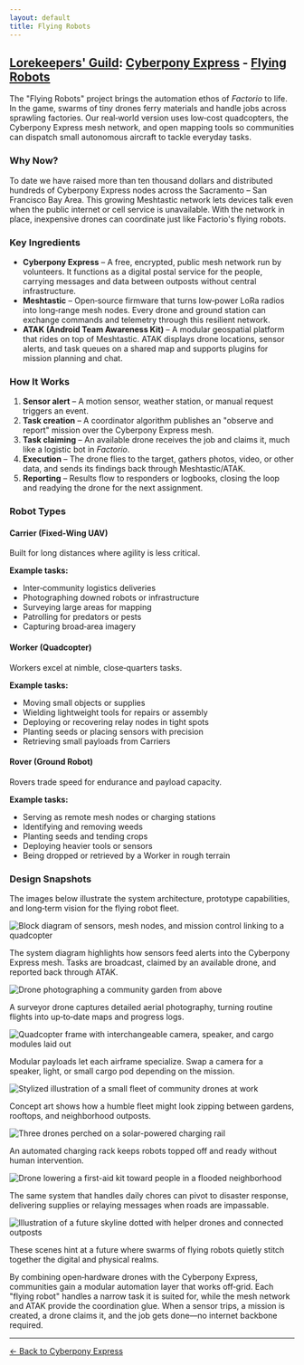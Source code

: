 ```yaml
---
layout: default
title: Flying Robots
---
```


## [Lorekeepers' Guild](/guilds/lorekeepers/): [Cyberpony Express](/guilds/lorekeepers/cyberpony-express/) - [Flying Robots](/guilds/lorekeepers/cyberpony-express/flying-robots/)

The "Flying Robots" project brings the automation ethos of *Factorio* to life. In the game, swarms of tiny drones ferry materials and handle jobs across sprawling factories. Our real‑world version uses low‑cost quadcopters, the Cyberpony Express mesh network, and open mapping tools so communities can dispatch small autonomous aircraft to tackle everyday tasks.

### Why Now?

To date we have raised more than ten thousand dollars and distributed hundreds of Cyberpony Express nodes across the Sacramento – San Francisco Bay Area. This growing Meshtastic network lets devices talk even when the public internet or cell service is unavailable. With the network in place, inexpensive drones can coordinate just like Factorio's flying robots.

### Key Ingredients

- **Cyberpony Express** – A free, encrypted, public mesh network run by volunteers. It functions as a digital postal service for the people, carrying messages and data between outposts without central infrastructure.
- **Meshtastic** – Open‑source firmware that turns low‑power LoRa radios into long‑range mesh nodes. Every drone and ground station can exchange commands and telemetry through this resilient network.
- **ATAK (Android Team Awareness Kit)** – A modular geospatial platform that rides on top of Meshtastic. ATAK displays drone locations, sensor alerts, and task queues on a shared map and supports plugins for mission planning and chat.

### How It Works

1. **Sensor alert** – A motion sensor, weather station, or manual request triggers an event.
2. **Task creation** – A coordinator algorithm publishes an "observe and report" mission over the Cyberpony Express mesh.
3. **Task claiming** – An available drone receives the job and claims it, much like a logistic bot in *Factorio*.
4. **Execution** – The drone flies to the target, gathers photos, video, or other data, and sends its findings back through Meshtastic/ATAK.
5. **Reporting** – Results flow to responders or logbooks, closing the loop and readying the drone for the next assignment.

### Robot Types

#### Carrier (Fixed‑Wing UAV)
Built for long distances where agility is less critical.

**Example tasks:**
- Inter‑community logistics deliveries
- Photographing downed robots or infrastructure
- Surveying large areas for mapping
- Patrolling for predators or pests
- Capturing broad‑area imagery

#### Worker (Quadcopter)
Workers excel at nimble, close‑quarters tasks.

**Example tasks:**
- Moving small objects or supplies
- Wielding lightweight tools for repairs or assembly
- Deploying or recovering relay nodes in tight spots
- Planting seeds or placing sensors with precision
- Retrieving small payloads from Carriers

#### Rover (Ground Robot)
Rovers trade speed for endurance and payload capacity.

**Example tasks:**
- Serving as remote mesh nodes or charging stations
- Identifying and removing weeds
- Planting seeds and tending crops
- Deploying heavier tools or sensors
- Being dropped or retrieved by a Worker in rough terrain

### Design Snapshots

The images below illustrate the system architecture, prototype capabilities, and long‑term vision for the flying robot fleet.

![Block diagram of sensors, mesh nodes, and mission control linking to a quadcopter](/assets/images/flying-robots-system-diagram.png)

The system diagram highlights how sensors feed alerts into the Cyberpony Express mesh. Tasks are broadcast, claimed by an available drone, and reported back through ATAK.

![Drone photographing a community garden from above](/assets/images/flying-robots-aerial-photography.png)

A surveyor drone captures detailed aerial photography, turning routine flights into up‑to‑date maps and progress logs.

![Quadcopter frame with interchangeable camera, speaker, and cargo modules laid out](/assets/images/flying-robots-modular-payloads.png)

Modular payloads let each airframe specialize. Swap a camera for a speaker, light, or small cargo pod depending on the mission.

![Stylized illustration of a small fleet of community drones at work](/assets/images/flying-robots-concept-art.png)

Concept art shows how a humble fleet might look zipping between gardens, rooftops, and neighborhood outposts.

![Three drones perched on a solar-powered charging rail](/assets/images/flying-robots-charging.png)

An automated charging rack keeps robots topped off and ready without human intervention.

![Drone lowering a first-aid kit toward people in a flooded neighborhood](/assets/images/flying-robots-disaster-response.png)

The same system that handles daily chores can pivot to disaster response, delivering supplies or relaying messages when roads are impassable.

![Illustration of a future skyline dotted with helper drones and connected outposts](/assets/images/flying-robots-future-vision.png)

These scenes hint at a future where swarms of flying robots quietly stitch together the digital and physical realms.

By combining open‑hardware drones with the Cyberpony Express, communities gain a modular automation layer that works off‑grid. Each "flying robot" handles a narrow task it is suited for, while the mesh network and ATAK provide the coordination glue. When a sensor trips, a mission is created, a drone claims it, and the job gets done—no internet backbone required.

---

[← Back to Cyberpony Express](/guilds/lorekeepers/cyberpony-express/)
